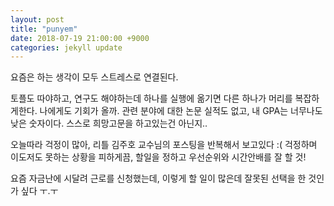 ```yaml
---
layout: post
title: "punyem"
date: 2018-07-19 21:00:00 +9000
categories: jekyll update
---
```



요즘은 하는 생각이 모두 스트레스로 연결된다.

토플도 따야하고, 연구도 해야하는데 하나를 실행에 옮기면 다른 하나가 머리를 복잡하게한다.
나에게도 기회가 올까.
관련 분야에 대한 논문 실적도 없고, 내 GPA는 너무나도 낮은 숫자이다.
스스로 희망고문을 하고있는건 아닌지..

오늘따라 걱정이 많아, 리틀 김주호 교수님의 포스팅을 반복해서 보고있다 :(
걱정하며 이도저도 못하는 상황을 피하게끔,
할일을 정하고 우선순위와 시간안배를 잘 할 것!

요즘 자금난에 시달려 근로를 신청했는데, 이렇게 할 일이 많은데 잘못된 선택을 한 것인가 싶다 ㅜ.ㅜ

